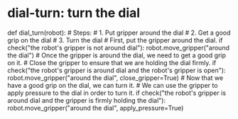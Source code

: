 # dial-turn: turn the dial
def dial_turn(robot):
    # Steps:
    #  1. Put gripper around the dial
    #  2. Get a good grip on the dial
    #  3. Turn the dial
    # First, put the gripper around the dial.
    if check("the robot's gripper is not around dial"):
        robot.move_gripper("around the dial")
    # Once the gripper is around the dial, we need to get a good grip on it.
    # Close the gripper to ensure that we are holding the dial firmly.
    if check("the robot's gripper is around dial and the robot's gripper is open"):
        robot.move_gripper("around the dial", close_gripper=True)
    # Now that we have a good grip on the dial, we can turn it.
    # We can use the gripper to apply pressure to the dial in order to turn it.
    if check("the robot's gripper is around dial and the gripper is firmly holding the dial"):
        robot.move_gripper("around the dial", apply_pressure=True)